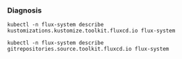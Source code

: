 ### Diagnosis

    kubectl -n flux-system describe kustomizations.kustomize.toolkit.fluxcd.io flux-system

    kubectl -n flux-system describe gitrepositories.source.toolkit.fluxcd.io flux-system

